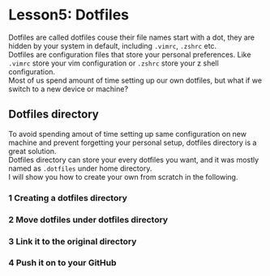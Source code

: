 # Lesson5: Dotfiles
Dotfiles are called dotfiles couse their file names start with a dot, they are hidden by your system in default, including `.vimrc`, `.zshrc` etc.  
Dotfiles are configuration files that store your personal preferences. Like `.vimrc` store your vim configuration or `.zshrc` store your z shell configuration.  
Most of us spend amount of time setting up our own dotfiles, but what if we switch to a new device or machine? 

## Dotfiles directory
To avoid spending amout of time setting up same configuration on new machine and prevent forgetting your personal setup, dotfiles directory is a great solution.  
Dotfiles directory can store your every dotfiles you want, and it was mostly named as `.dotfiles` under home directory.  
I will show you how to create your own from scratch in the following.  

### 1 Creating a dotfiles directory 

### 2 Move dotfiles under dotfiles directory

### 3 Link it to the original directory 

### 4 Push it on to your GitHub

